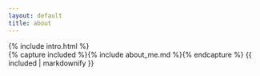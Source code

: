 ```yaml
---
layout: default
title: about
---
```


<div class="home">
  {% include intro.html %}
  <section class="about">
    {% capture included %}{% include about_me.md %}{% endcapture %}
    {{ included | markdownify }}
  </section>
</div>